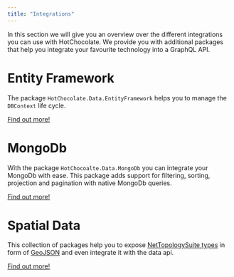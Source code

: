 ```yaml
---
title: "Integrations"
---
```


In this section we will give you an overview over the different integrations you can use with HotChocolate.
We provide you with additional packages that help you integrate your favourite technology into a GraphQL API.

# Entity Framework
The package `HotChocolate.Data.EntityFramework` helps you to manage the `DBContext` life cycle.

[Find out more!](/docs/hotchocolate/integrations/entity-framework/)

# MongoDb
With the package `HotChocoalte.Data.MongoDb` you can integrate your MongoDb with ease. 
This package adds support for filtering, sorting, projection and pagination with native MongoDb queries.

[Find out more!](/docs/hotchocolate/integrations/mongodb/)

# Spatial Data
This collection of packages help you to expose [NetTopologySuite types](https://github.com/NetTopologySuite/NetTopologySuite) in form of [GeoJSON](https://geojson.org/) and even integrate it with the data api.

[Find out more!](/docs/hotchocolate/integrations/mongodb/)
